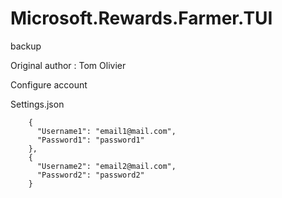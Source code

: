 # Microsoft.Rewards.Farmer.TUI 
backup 

Original author : Tom Olivier  

Configure account 

Settings.json
```
    {
      "Username1": "email1@mail.com",
      "Password1": "password1"
    },
    {
      "Username2": "email2@mail.com",
      "Password2": "password2"
    }

